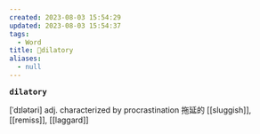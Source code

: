 ```yaml
---
created: 2023-08-03 15:54:29
updated: 2023-08-03 15:54:37
tags:
  - Word
title: 📖dilatory
aliases:
  - null
---
```


<pre><strong>dilatory</strong></pre>
[ˈdɪlətəri]
adj. characterized by procrastination 拖延的
[[sluggish]], [[remiss]], [[laggard]]
